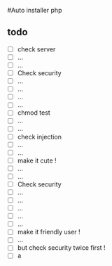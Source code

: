 #Auto installer php


## todo

- [ ] check server
- [ ] ...
- [ ] ...
- [ ] Check security
- [ ] ...
- [ ] ...
- [ ] ...
- [ ] ...
- [ ] chmod test
- [ ] ...
- [ ] ...
- [ ] check injection
- [ ] ...
- [ ] ...
- [ ] make it cute !
- [ ] ...
- [ ] ...
- [ ] Check security
- [ ] ...
- [ ] ...
- [ ] ...
- [ ] ...
- [ ] ...
- [ ] make it friendly user !
- [ ] ...
- [ ] but check security twice first !
- [ ] a 
